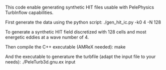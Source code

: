 This code enable generating synthetic HIT files usable with PelePhysics
TurbInflow capabilities.

First generate the data using the python script:
./gen_hit_ic.py -k0 4 -N 128

To generate a synthetic HIT field discretized with 128 cells and most energetic eddies 
at a wave number of 4.

Then compile the C++ executable (AMReX needed):
make

And the executable to generature the turbfile (adapt the input file to your needs):
./PeleTurb3d.gnu.ex input
